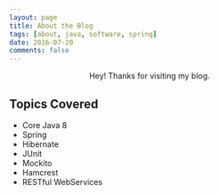 ```yaml
---
layout: page
title: About the Blog
tags: [about, java, software, spring]
date: 2016-07-20
comments: false
---
```

    
<center>
<p>Hey! Thanks for visiting my blog.</p>
</center>

## Topics Covered
* Core Java 8
* Spring
* Hibernate
* JUnit
* Mockito
* Hamcrest
* RESTful WebServices
